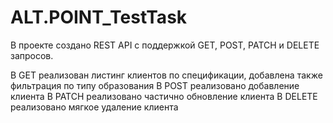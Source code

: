 # ALT.POINT_TestTask


В проекте создано REST API с поддержкой GET, POST, PATCH и DELETE запросов.

В GET реализован листинг клиентов по спецификации, добавлена также фильтрация по типу образования
В POST реализовано добавление клиента
В PATCH реализовано частично обновление клиента
В DELETE реализовано мягкое удаление клиента
